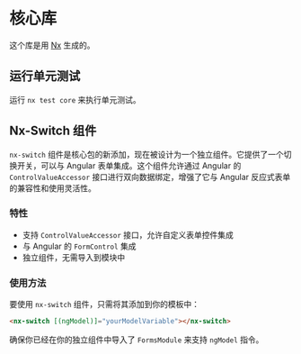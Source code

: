 # 核心库

这个库是用 [Nx](https://nx.dev) 生成的。

## 运行单元测试

运行 `nx test core` 来执行单元测试。

## Nx-Switch 组件

`nx-switch` 组件是核心包的新添加，现在被设计为一个独立组件。它提供了一个切换开关，可以与 Angular 表单集成。这个组件允许通过 Angular 的 `ControlValueAccessor` 接口进行双向数据绑定，增强了它与 Angular 反应式表单的兼容性和使用灵活性。

### 特性

- 支持 `ControlValueAccessor` 接口，允许自定义表单控件集成
- 与 Angular 的 `FormControl` 集成
- 独立组件，无需导入到模块中

### 使用方法

要使用 `nx-switch` 组件，只需将其添加到你的模板中：

```html
<nx-switch [(ngModel)]="yourModelVariable"></nx-switch>
```

确保你已经在你的独立组件中导入了 `FormsModule` 来支持 `ngModel` 指令。
